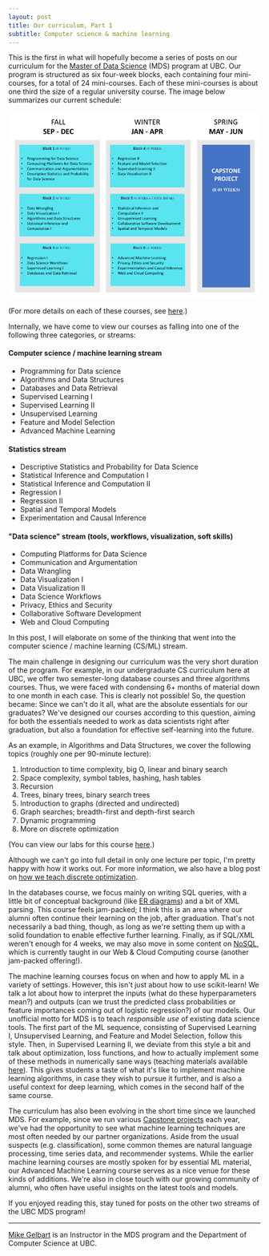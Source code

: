 ```yaml
---
layout: post
title: Our curriculum, Part 1
subtitle: Computer science & machine learning
---
```


This is the first in what will hopefully become a series of posts on our curriculum for the [Master of Data Science](https://masterdatascience.science.ubc.ca/) (MDS) program at UBC. Our program is structured as six four-week blocks, each containing four mini-courses, for a total of 24 mini-courses. Each of these mini-courses is about one third the size of a regular university course. The image below summarizes our current schedule:

![](/img/blog/schedule.png)

(For more details on each of these courses, see [here](https://ubc-mds.github.io/descriptions/).)

Internally, we have come to view our courses as falling into one of the following three categories, or streams:

#### Computer science / machine learning stream

- Programming for Data science
- Algorithms and Data Structures
- Databases and Data Retrieval
- Supervised Learning I
- Supervised Learning II
- Unsupervised Learning
- Feature and Model Selection
- Advanced Machine Learning

#### Statistics stream

- Descriptive Statistics and Probability for Data Science
- Statistical Inference and Computation I
- Statistical Inference and Computation II
- Regression I
- Regression II
- Spatial and Temporal Models
- Experimentation and Causal Inference

#### "Data science" stream (tools, workflows, visualization, soft skills)

- Computing Platforms for Data Science
- Communication and Argumentation
- Data Wrangling
- Data Visualization I
- Data Visualization II
- Data Science Workflows
- Privacy, Ethics and Security
- Collaborative Software Development
- Web and Cloud Computing

In this post, I will elaborate on some of the thinking that went into the computer science / machine learning (CS/ML) stream.

The main challenge in designing our curriculum was the very short duration of the program. For example, in our undergraduate CS curriculum here at UBC, we offer two semester-long database courses and three algorithms courses. Thus, we were faced with condensing 6+ months of material down to one month in each case. This is clearly not possible! So, the question became: Since we can't do it all, what are the absolute essentials for our graduates? We've designed our courses according to this question, aiming for both the essentials needed to work as data scientists right after graduation, but also a foundation for effective self-learning into the future.

As an example, in Algorithms and Data Structures, we cover the following topics (roughly one per 90-minute lecture):

1. Introduction to time complexity, big O, linear and binary search
2. Space complexity, symbol tables, hashing, hash tables
3. Recursion
4. Trees, binary trees, binary search trees
5. Introduction to graphs (directed and undirected)
6. Graph searches; breadth-first and depth-first search
7. Dynamic programming
8. More on discrete optimization

(You can view our labs for this course [here](https://github.com/UBC-MDS/public/tree/master/courses/512_alg-data-struct/labs).)

Although we can't go into full detail in only one lecture per topic, I'm pretty happy with how it works out. For more information, we also have a blog post on [how we teach discrete optimization](https://ubc-mds.github.io/2017-10-18-discrete_optimization/).

In the databases course, we focus mainly on writing SQL queries, with a little bit of conceptual background (like [ER diagrams](https://en.wikipedia.org/wiki/Entity%E2%80%93relationship_model)) and a bit of XML parsing. This course feels jam-packed; I think this is an area where our alumni often continue their learning on the job, after graduation. That's not necessarily a bad thing, though, as long as we're setting them up with a solid foundation to enable effective further learning. Finally, as if SQL/XML weren't enough for 4 weeks, we may also move in some content on [NoSQL](https://en.wikipedia.org/wiki/NoSQL), which is currently taught in our Web & Cloud Computing course (another jam-packed offering!).

The machine learning courses focus on when and how to apply ML in a variety of settings. However, this isn't just about how to use scikit-learn! We talk a lot about how to interpret the inputs (what do these hyperparameters mean?) and outputs (can we trust the predicted class probabilities or feature importances coming out of logistic regression?) of our models. Our unofficial motto for MDS is to teach _responsible use_ of existing data science tools. The first part of the ML sequence, consisting of Supervised Learning I, Unsupervised Learning, and Feature and Model Selection, follow this style. Then, in Supervised Learning II, we deviate from this style a bit and talk about optimization, loss functions, and how to actually implement some of these methods in numerically sane ways (teaching materials available [here](https://github.com/UBC-MDS/public/tree/master/courses/572_sup-learn-2)). This gives students a taste of what it's like to implement machine learning algorithms, in case they wish to pursue it further, and is also a useful context for deep learning, which comes in the second half of the same course.

The curriculum has also been evolving in the short time since we launched MDS. For example, since we run various [Capstone projects](https://ubc-mds.github.io/capstone/about/) each year, we've had the opportunity to see what machine learning techniques are most often needed by our partner organizations. Aside from the usual suspects (e.g. classification), some common themes are natural language processing, time series data, and recommender systems. While the earlier machine learning courses are mostly spoken for by essential ML material, our Advanced Machine Learning course serves as a nice venue for these kinds of additions. We're also in close touch with our growing community of alumni, who often have useful insights on the latest tools and models.

If you enjoyed reading this, stay tuned for posts on the other two streams of the UBC MDS program!

---------

[Mike Gelbart](http://www.cs.ubc.ca/~mgelbart/) is an Instructor in the MDS program and the Department of Computer Science at UBC.
